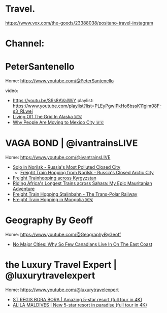 # Travel.
https://www.vox.com/the-goods/23388038/positano-travel-instagram

# Channel:
# PeterSantenello
Home: https://www.youtube.com/@PeterSantenello

video:
- https://youtu.be/S9s8AValWiY
playlist: https://www.youtube.com/playlist?list=PLEyPgwIPkHo6bssK11gim08F-s3_RLwei
- [Living Off The Grid In Alaska 🇺🇸](https://youtu.be/hFAp1qYnnfo)
- [Why People Are Moving to Mexico City 🇲🇽](https://youtu.be/kYV_Os4z0Rw)

# VAGA BOND | @ivantrainsLIVE
Home: https://www.youtube.com/@ivantrainsLIVE
- [Solo in Norilsk - Russia's Most Polluted Closed City](https://youtu.be/kW1nGHunAkc)
  - [Freight Train Hopping from Norilsk - Russia's Closed Arctic City](https://youtu.be/DKEXxl4vrCw)
- [Freight Trainhopping across Kyrgyzstan](https://youtu.be/kJHgTgFw6p0)
- [Riding Africa's Longest Trains across Sahara: My Epic Mauritanian Adventure](https://youtu.be/nFZlLSgbUQs)
- [Freight Train Hopping Stalinbahn - The Trans-Polar Railway](https://youtu.be/smVyZGoOYe0)
- [Freight Train Hopping in Mongolia 🇲🇳](https://youtu.be/Lw9nJgiYGZw)

# Geography By Geoff
Home: https://www.youtube.com/@GeographyByGeoff
- [No Major Cities: Why So Few Canadians Live In On The East Coast](https://youtu.be/o-kkiZIERPc)

# the Luxury Travel Expert | @luxurytravelexpert
Home: https://www.youtube.com/@luxurytravelexpert
- [ST REGIS BORA BORA | Amazing 5-star resort (full tour in 4K)](https://youtu.be/ZuyJiNxzgIg)
- [ALILA MALDIVES | New 5-star resort in paradise (full tour in 4K)](https://youtu.be/APjX5dlpPU4)
